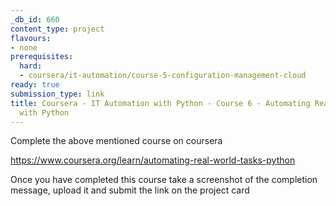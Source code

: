 ```yaml
---
_db_id: 660
content_type: project
flavours:
- none
prerequisites:
  hard:
  - coursera/it-automation/course-5-configuration-management-cloud
ready: true
submission_type: link
title: Coursera - IT Automation with Python - Course 6 - Automating Real-World Tasks
  with Python
---
```


Complete the above mentioned course on coursera

https://www.coursera.org/learn/automating-real-world-tasks-python

Once you have completed this course take a screenshot of the completion message, upload it and submit the link on the project card